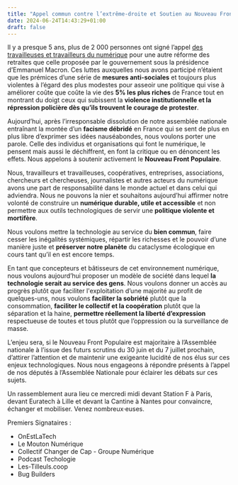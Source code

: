 ```yaml
---
title: "Appel commun contre l’extrême-droite et Soutien au Nouveau Front Populaire"
date: 2024-06-24T14:43:29+01:00
draft: false
---
```


Il y a presque 5 ans, plus de 2 000 personnes ont signé l’appel [des travailleuses et travailleurs du numérique](https://onestla.tech/) pour une autre réforme des retraites que celle proposée par le gouvernement sous la présidence d’Emmanuel Macron.
Ces luttes auxquelles nous avons participé n’étaient que les prémices d’une série de **mesures anti-sociales** et toujours plus violentes à l’égard des plus modestes pour asseoir une politique qui vise à améliorer coûte que coûte la vie des **5% les plus riches** de France tout en montrant du doigt ceux qui subissent la **violence institutionnelle et la répression policière dès qu’ils trouvent le courage de protester**.

Aujourd’hui, après l’irresponsable dissolution de notre assemblée nationale entraînant la montée d’un **facisme débridé** en France qui se sent de plus en plus libre d’exprimer ses idées nauséabondes, nous voulons porter une parole. Celle des individus et organisations qui font le numérique, le pensent mais aussi le déchiffrent, en font la critique ou en dénoncent les effets. Nous appelons à soutenir activement le **Nouveau Front Populaire**.

Nous, travailleurs et travailleuses, coopératives, entreprises, associations, chercheurs et chercheuses, journalistes et autres acteurs du numérique avons une part de responsabilité dans le monde actuel et dans celui qui adviendra. Nous ne pouvons la nier et souhaitons aujourd’hui affirmer notre volonté de construire un **numérique durable, utile et accessible** et non permettre aux outils technologiques de servir une **politique violente et mortifère**.

Nous voulons mettre la technologie au service du **bien commun**, faire cesser les inégalités systémiques, répartir les richesses et le pouvoir d’une manière juste et **préserver notre planète** du cataclysme écologique en cours tant qu’il en est encore temps. 

En tant que concepteurs et bâtisseurs de cet environnement numérique, nous voulons aujourd’hui proposer un modèle de société dans lequel **la technologie serait au service des gens**. Nous voulons donner un accès au progrès plutôt que faciliter l'exploitation d’une majorité au profit de quelques-uns, nous voulons **faciliter la sobriété** plutôt que la consommation, **faciliter le collectif et la coopération** plutôt que la séparation et la haine, **permettre réellement la liberté d’expression** respectueuse de toutes et tous plutôt que l’oppression ou la surveillance de masse. 

L’enjeu sera, si le Nouveau Front Populaire est majoritaire à l’Assemblée nationale à l’issue des futurs scrutins du 30 juin et du 7 juillet prochain, d’attirer l’attention et de maintenir une exigeante lucidité de nos élus sur ces enjeux technologiques. Nous nous engageons à répondre présents à l’appel de nos députés à l’Assemblée Nationale pour éclairer les débats sur ces sujets.

Un rassemblement aura lieu ce mercredi midi devant Station F à Paris, devant Euratech à Lille et devant la Cantine à Nantes pour convaincre, échanger et mobiliser. Venez nombreux·euses.

Premiers Signataires :
*	OnEstLaTech
*	Le Mouton Numérique
*	Collectif Changer de Cap - Groupe Numérique
*	Podcast Techologie
*	Les-Tilleuls.coop
*	Bug Builders
